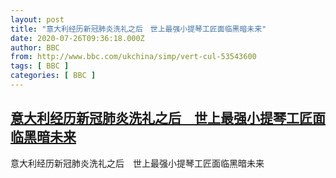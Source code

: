 ```yaml
---
layout: post
title: "意大利经历新冠肺炎洗礼之后　世上最强小提琴工匠面临黑暗未来"
date: 2020-07-26T09:36:18.000Z
author: BBC
from: http://www.bbc.com/ukchina/simp/vert-cul-53543600
tags: [ BBC ]
categories: [ BBC ]
---
```

<!--1595756178000-->
[意大利经历新冠肺炎洗礼之后　世上最强小提琴工匠面临黑暗未来](http://www.bbc.com/ukchina/simp/vert-cul-53543600)
------

<div>
意大利经历新冠肺炎洗礼之后　世上最强小提琴工匠面临黑暗未来
</div>
